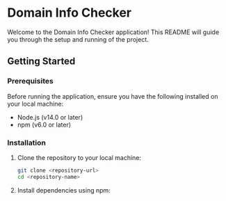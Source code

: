 # Domain Info Checker

Welcome to the Domain Info Checker application! This README will guide you through the setup and running of the project.

## Getting Started

### Prerequisites

Before running the application, ensure you have the following installed on your local machine:

- Node.js (v14.0 or later)
- npm (v6.0 or later)

### Installation

1. Clone the repository to your local machine:

   ```bash
   git clone <repository-url>
   cd <repository-name>

2. Install dependencies using npm:
   ```npm install
